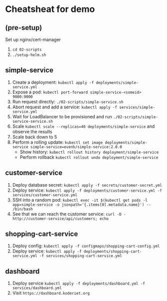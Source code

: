 # Cheatsheat for demo

## (pre-setup)
Set up nginx/cert-manager

1. `cd 02-scripts`
2. `./setup-helm.sh`

## simple-service
1. Create a deployment: `kubectl apply -f deployments/simple-service.yml`
2. Expose a pod: `kubectl port-forward simple-service-<someid> 9000:9000`
3. Run request directly: `./02-scripts/simple-service.sh`
4. Abort request and add a service: `kubectl apply -f services/simple-service.yml`
5. Wait for LoadBalancer to be provisioned and run `./02-scripts/simple-service-service.sh`
6. Scale `kubectl scale --replicas=40 deployments/simple-service` and observe the results
7. Scale back down to 5
8. Perform a rolling update: `kubectl set image deployments/simple-service simple-service=evenh/simple-service:2.0.0`
    - Show history: `kubectl rollout history deployment/simple-service`
    - Perform rollback `kubectl rollout undo deployment/simple-service`

## customer-service

1. Deploy database secret: `kubectl apply -f secrets/customer-secret.yml`
2. Deploy service: `kubectl apply -f deployments/customer-service.yml -f services/customer-service.yml`
3. SSH into a random pod: `kubectl exec -it $(kubectl get pods -l app=simple-service -o jsonpath='{.items[0].metadata.name}') -- /bin/bash`
4. See that we can reach the customer service: `curl -D - http://customer-service/api/customers; echo`

## shopping-cart-service

1. Deploy config: `kubectl apply -f configmaps/shopping-cart-config.yml`
2. Deploy service: `kubectl apply -f deployments/shopping-cart-service.yml -f services/shopping-cart-service.yml`

## dashboard

1. Deploy service `kubectl apply -f deployments/dashboard.yml -f services/dashboard.yml`
2. Visit `https://dashboard.koderiet.org`